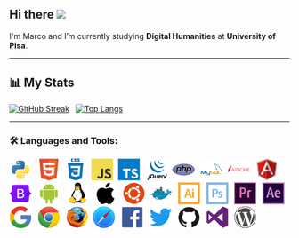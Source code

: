 <!--
**marco00petrucci/marco00petrucci** is a ✨ _special_ ✨ repository because its `README.md` (this file) appears on your GitHub profile.

Here are some ideas to get you started:

- 🔭 I’m currently working on ...
- 🌱 I’m currently learning ...
- 👯 I’m looking to collaborate on ...
- 🤔 I’m looking for help with ...
- 💬 Ask me about ...
- 📫 How to reach me: ...
- 😄 Pronouns: ...
- ⚡ Fun fact: ...
-->

<!--<img src="https://komarev.com/ghpvc/?username=marco00petrucci&style=flat-square&color=blue" alt=""/>-->
## Hi there <img src="https://media.giphy.com/media/hvRJCLFzcasrR4ia7z/giphy.gif" width="20px" />
I'm Marco and I’m currently studying <b>Digital Humanities</b> at <b>University of Pisa</b>.

---
## 📊 My Stats
[![GitHub Streak](http://github-readme-streak-stats.herokuapp.com?user=marco00petrucci&theme=dark&mode=weekly)](https://git.io/streak-stats)&ensp;
[![Top Langs](https://github-readme-stats.vercel.app/api/top-langs/?username=marco00petrucci&layout=compact&langs_count=8&theme=vision-friendly-dark)](https://github.com/anuraghazra/github-readme-stats)
<!--[Anurag's GitHub stats](https://github-readme-stats.vercel.app/api?username=marco00petrucci&show_icons=true&theme=gradient)-->

---
### :hammer_and_wrench: Languages and Tools:
<img src="https://github.com/devicons/devicon/blob/master/icons/python/python-original.svg" title="Python" alt="Python"
  width="40" height="40" />&ensp;
<img src="https://github.com/devicons/devicon/blob/master/icons/html5/html5-original.svg" title="HTML5" alt="HTML"
  width="40" height="40" />&nbsp;
<img src="https://github.com/devicons/devicon/blob/master/icons/css3/css3-plain-wordmark.svg" title="CSS3" alt="CSS"
  width="40" height="40" />&nbsp;
<img src="https://github.com/devicons/devicon/blob/master/icons/javascript/javascript-original.svg" title="JavaScript"
  alt="JavaScript" width="40" height="40" />&nbsp;
<img src="https://github.com/devicons/devicon/blob/master/icons/typescript/typescript-original.svg" title="typescript"
  alt="typescript" width="40" height="40" />&ensp;
<img src="https://github.com/devicons/devicon/blob/master/icons/jquery/jquery-original-wordmark.svg" title="jquery"
  alt="jquery" width="40" height="40" />&nbsp;
<img src="https://github.com/devicons/devicon/blob/master/icons/php/php-original.svg" title="PHP" alt="PHP" width="40"
  height="40" />&ensp;
<img src="https://github.com/devicons/devicon/blob/master/icons/mysql/mysql-original-wordmark.svg" title="MySQL"
  alt="MySQL" width="40" height="40" />&nbsp;
<img src="https://github.com/devicons/devicon/blob/master/icons/apache/apache-original-wordmark.svg" title="apache"
  alt="apache" width="40" height="40" />&ensp;
<img src="https://github.com/devicons/devicon/blob/master/icons/angularjs/angularjs-original.svg" title="angularjs"
  alt="angularjs" width="40" height="40" />&ensp;
<img src="https://github.com/devicons/devicon/blob/master/icons/bootstrap/bootstrap-original.svg" title="Bootstrap"
  alt="Bootstrap" width="40" height="40" />&ensp;
<img src="https://github.com/devicons/devicon/blob/master/icons/android/android-original.svg" title="Android"
  alt="Android" width="40" height="40" />&ensp;
<img src="https://github.com/devicons/devicon/blob/master/icons/linux/linux-original.svg" title="linux" alt="linux"
  width="40" height="40" />&ensp;
<img src="https://github.com/devicons/devicon/blob/master/icons/apple/apple-original.svg" title="Apple" alt="Apple"
  width="40" height="40" />&ensp;
<img src="https://github.com/devicons/devicon/blob/master/icons/ubuntu/ubuntu-plain.svg" title="ubuntu" alt="ubuntu"
  width="40" height="40" />&nbsp;
<img src="https://github.com/devicons/devicon/blob/master/icons/docker/docker-original.svg" title="Docker" alt="Docker"
  width="40" height="40" />&ensp;
<img src="https://github.com/devicons/devicon/blob/master/icons/illustrator/illustrator-line.svg" title="illustrator"
  alt="illustrator" width="40" height="40" />&ensp;
<img src="https://github.com/devicons/devicon/blob/master/icons/photoshop/photoshop-line.svg" title="photoshop"
  alt="photoshop" width="40" height="40" />&ensp;
<img src="https://github.com/devicons/devicon/blob/master/icons/premierepro/premierepro-original.svg"
  title="premierepro" alt="premierepro" width="40" height="40" />&ensp;
<img src="https://github.com/devicons/devicon/blob/master/icons/aftereffects/aftereffects-original.svg"
  title="Adobe After Effects" alt="Adobe After Effects" width="40" height="40" />&ensp;
<img src="https://github.com/devicons/devicon/blob/master/icons/google/google-original.svg" title="google" alt="google"
  width="40" height="40" />&ensp;
<img src="https://github.com/devicons/devicon/blob/master/icons/chrome/chrome-original.svg" title="Chrome" alt="Chrome"
  width="40" height="40" />&ensp;
<img src="https://github.com/devicons/devicon/blob/master/icons/firefox/firefox-original.svg" title="firefox"
  alt="firefox" width="40" height="40" />&nbsp;
<img src="https://github.com/devicons/devicon/blob/master/icons/safari/safari-original.svg" title="safari" alt="safari"
  width="40" height="40" />&ensp;
<img src="https://github.com/devicons/devicon/blob/master/icons/facebook/facebook-plain.svg" title="facebook"
  alt="facebook" width="40" height="40" />&ensp;
<img src="https://github.com/devicons/devicon/blob/master/icons/twitter/twitter-original.svg" title="twitter"
  alt="twitter" width="40" height="40" />&ensp;
<img src="https://github.com/devicons/devicon/blob/master/icons/github/github-original.svg" title="github" alt="github"
  width="40" height="40" />&ensp;
<img src="https://github.com/devicons/devicon/blob/master/icons/visualstudio/visualstudio-plain.svg"
  title="visualstudio" alt="visualstudio" width="40" height="40" />&ensp;
<img src="https://github.com/devicons/devicon/blob/master/icons/wordpress/wordpress-plain.svg" title="wordpress"
  alt="wordpress" width="40" height="40" />
<!--
## 🌐 Reach me on Socials
<a href="https://www.facebook.com/marco00petrucci">
  <img src="https://img.shields.io/badge/Facebook-1778F2?logo=facebook&logoColor=white&style=for-the-badge"
    alt="Facebook Badge" />
</a>
<a href="https://www.instagram.com/marco00petrucci">
  <img src="https://img.shields.io/badge/Instagram-C13584?logo=instagram&logoColor=white&style=for-the-badge"
    alt="Instagram Badge" />
</a>
<a href="https://www.youtube.com/@marco00petrucci">
  <img src="https://img.shields.io/badge/YouTube-FF0000?logo=youtube&logoColor=white&style=for-the-badge"
    alt="Youtube Badge" />
</a>
<a href="https://www.twitter.com/marco00petrucci">
  <img src="https://img.shields.io/badge/Twitter-1DA1F2?logo=twitter&logoColor=white&style=for-the-badge"
    alt="Twitter Badge" />
</a>-->
